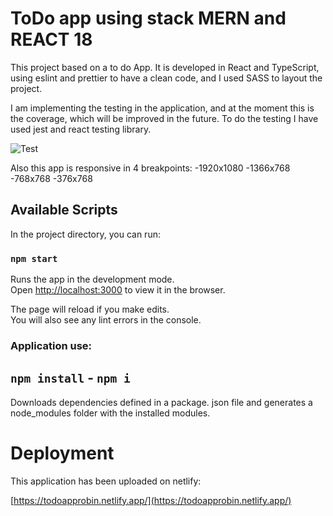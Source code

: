 # ToDo app using stack MERN and REACT 18

This project based on a to do App.
It is developed in React and TypeScript, using eslint and prettier to have a clean code, and I used SASS to layout the project.

I am implementing the testing in the application, and at the moment this is the coverage, which will be improved in the future.
To do the testing I have used jest and react testing library.

![Test](https://user-images.githubusercontent.com/97446310/162349825-d2d21753-196b-493d-8828-dae8e3738a76.PNG)

Also this app is responsive in 4 breakpoints:
-1920x1080
-1366x768
-768x768
-376x768

## Available Scripts

In the project directory, you can run:

### `npm start`

Runs the app in the development mode.\
Open [http://localhost:3000](http://localhost:3000) to view it in the browser.

The page will reload if you make edits.\
You will also see any lint errors in the console.

### Application use:

## `npm install` - `npm i`

Downloads dependencies defined in a package. json file and generates a node_modules folder with the installed modules.

# Deployment

This application has been uploaded on netlify:

[https://todoapprobin.netlify.app/](https://todoapprobin.netlify.app/)

